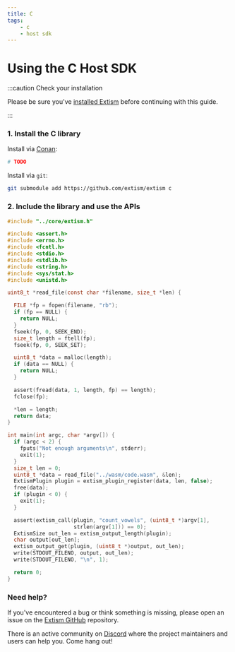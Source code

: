 ```yaml
---
title: C
tags:
    - c
    - host sdk
---
```


# Using the C Host SDK


:::caution Check your installation

Please be sure you've [installed Extism](/docs/install) before continuing with this guide.

:::

### 1. Install the C library

Install via [Conan](https://conan.io):
```sh
# TODO
```

Install via `git`:
```sh
git submodule add https://github.com/extism/extism c
```

### 2. Include the library and use the APIs

```c title=main.c
#include "../core/extism.h"

#include <assert.h>
#include <errno.h>
#include <fcntl.h>
#include <stdio.h>
#include <stdlib.h>
#include <string.h>
#include <sys/stat.h>
#include <unistd.h>

uint8_t *read_file(const char *filename, size_t *len) {

  FILE *fp = fopen(filename, "rb");
  if (fp == NULL) {
    return NULL;
  }
  fseek(fp, 0, SEEK_END);
  size_t length = ftell(fp);
  fseek(fp, 0, SEEK_SET);

  uint8_t *data = malloc(length);
  if (data == NULL) {
    return NULL;
  }

  assert(fread(data, 1, length, fp) == length);
  fclose(fp);

  *len = length;
  return data;
}

int main(int argc, char *argv[]) {
  if (argc < 2) {
    fputs("Not enough arguments\n", stderr);
    exit(1);
  }
  size_t len = 0;
  uint8_t *data = read_file("../wasm/code.wasm", &len);
  ExtismPlugin plugin = extism_plugin_register(data, len, false);
  free(data);
  if (plugin < 0) {
    exit(1);
  }

  assert(extism_call(plugin, "count_vowels", (uint8_t *)argv[1],
                     strlen(argv[1])) == 0);
  ExtismSize out_len = extism_output_length(plugin);
  char output[out_len];
  extism_output_get(plugin, (uint8_t *)output, out_len);
  write(STDOUT_FILENO, output, out_len);
  write(STDOUT_FILENO, "\n", 1);

  return 0;
}
```


### Need help?

If you've encountered a bug or think something is missing, please open an issue on the [Extism GitHub](https://github.com/extism/extism) repository.

There is an active community on [Discord](https://discord.gg/cx3usBCWnc) where the project maintainers and users can help you. Come hang out!

